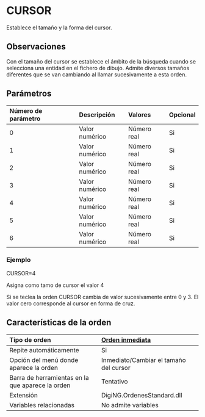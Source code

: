 # CURSOR

Establece el tamaño y la forma del cursor.

## Observaciones

Con el tamaño del cursor se establece el ámbito de la búsqueda cuando se selecciona una entidad en el fichero de dibujo. Admite diversos tamaños diferentes que se van cambiando al llamar sucesivamente a esta orden.

## Parámetros

| Número de parámetro | Descripción | Valores | Opcional |
| :--- | :--- | :--- | :--- |
| 0 | Valor numérico | Número real | Si |
| 1 | Valor numérico | Número real | Si |
| 2 | Valor numérico | Número real | Si |
| 3 | Valor numérico | Número real | Si |
| 4 | Valor numérico | Número real | Si |
| 5 | Valor numérico | Número real | Si |
| 6 | Valor numérico | Número real | Si |

### Ejemplo

CURSOR=4

Asigna como tamo de cursor el valor 4

Si se teclea la orden CURSOR cambia de valor sucesivamente entre 0 y 3. El valor cero corresponde al cursor en forma de cruz.

## Características de la orden

| Tipo de orden | [Orden inmediata]() |
| :--- | :--- |
| Repite automáticamente | Si |
| Opción del menú donde aparece la orden | Inmediato/Cambiar el tamaño del cursor |
| Barra de herramientas en la que aparece la orden | Tentativo |
| Extensión | DigiNG.OrdenesStandard.dll |
| Variables relacionadas | No admite variables |


